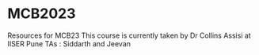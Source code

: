 # MCB2023
Resources for MCB23
This course is currently taken by Dr Collins Assisi at IISER Pune
TAs : Siddarth and Jeevan
